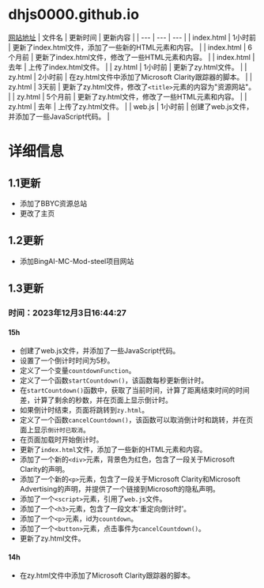 # dhjs0000.github.io
[网站地址](https://dhjs0000.github.io "这个网站的地址")
| 文件名 | 更新时间 | 更新内容 |
| --- | --- | --- |
| index.html | 1小时前 | 更新了index.html文件，添加了一些新的HTML元素和内容。 |
| index.html | 6个月前 | 更新了index.html文件，修改了一些HTML元素和内容。 |
| index.html | 去年 | 上传了index.html文件。 |
| zy.html | 1小时前 | 更新了zy.html文件。 |
| zy.html | 2小时前 | 在zy.html文件中添加了Microsoft Clarity跟踪器的脚本。 |
| zy.html | 3天前 | 更新了zy.html文件，修改了`<title>`元素的内容为"资源网站"。 |
| zy.html | 5个月前 | 更新了zy.html文件，修改了一些HTML元素和内容。 |
| zy.html | 去年 | 上传了zy.html文件。 |
| web.js | 1小时前 | 创建了web.js文件，并添加了一些JavaScript代码。 |

# 详细信息
## 1.1更新
 - 添加了BBYC资源总站
 - 更改了主页
## 1.2更新
 - 添加BingAI-MC-Mod-steel项目网站
## 1.3更新
### 时间：2023年12月3日16:44:27
#### 15h
- 创建了web.js文件，并添加了一些JavaScript代码。
- 设置了一个倒计时时间为5秒。
- 定义了一个变量`countdownFunction`。
- 定义了一个函数`startCountdown()`，该函数每秒更新倒计时。
- 在`startCountdown()`函数中，获取了当前时间，计算了距离结束时间的时间差，计算了剩余的秒数，并在页面上显示倒计时。
- 如果倒计时结束，页面将跳转到`zy.html`。
- 定义了一个函数`cancelCountdown()`，该函数可以取消倒计时和跳转，并在页面上显示`倒计时已取消`。
- 在页面加载时开始倒计时。
- 更新了`index.html`文件，添加了一些新的HTML元素和内容。
- 添加了一个新的`<div>`元素，背景色为红色，包含了一段关于Microsoft Clarity的声明。
- 添加了一个新的`<p>`元素，包含了一段关于Microsoft Clarity和Microsoft Advertising的声明，并提供了一个链接到Microsoft的隐私声明。
- 添加了一个`<script>`元素，引用了`web.js`文件。
- 添加了一个`<h3>`元素，包含了一段文本'重定向倒计时'。
- 添加了一个`<p>`元素，id为`countdown`。
- 添加了一个`<button>`元素，点击事件为`cancelCountdown()`。
- 更新了zy.html文件。
#### 14h
- 在zy.html文件中添加了Microsoft Clarity跟踪器的脚本。

